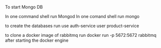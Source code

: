 To start Mongo DB

In one command shell run Mongod
In one comand shell run mongo


to create the databases run 
use auth-service
user product-service


to clone a docker image of rabbitmq 
run 
docker run -p 5672:5672 rabbitmq
after starting the docker engine 